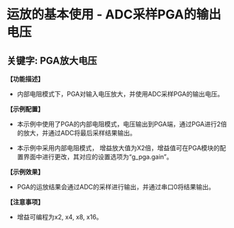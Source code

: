 # 运放的基本使用 - ADC采样PGA的输出电压
## 关键字: PGA放大电压
 
**【功能描述】**
+ 内部电阻模式下，PGA对输入电压放大，并使用ADC采样PGA的输出电压。

**【示例配置】**
+ 本示例中使用了PGA的内部电阻模式，电压输出到PGA端，通过PGA进行2倍的放大，并通过ADC将最后采样结果输出。

+ 本示例中采用内部电阻模式， 增益放大值为X2倍，增益值可在PGA模块的配置界面中进行更改，其对应的设置选项为“g_pga.gain”。

**【示例效果】**
+ PGA的运放结果会通过ADC的采样进行输出，并通过串口0将结果输出。
 
**【注意事项】**
+ 增益可编程为x2, x4, x8, x16。